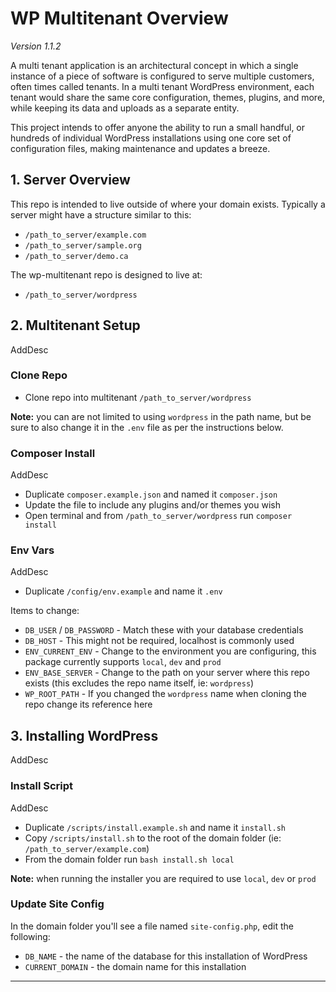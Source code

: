 # WP Multitenant Overview

_Version 1.1.2_

A multi tenant application is an architectural concept in which a single instance of a piece of software is configured to serve multiple customers, often times called tenants. In a multi tenant WordPress environment, each tenant would share the same core configuration, themes, plugins, and more, while keeping its data and uploads as a separate entity.

This project intends to offer anyone the ability to run a small handful, or hundreds of individual WordPress installations using one core set of configuration files, making maintenance and updates a breeze.

## 1. Server Overview

This repo is intended to live outside of where your domain exists. Typically a server might have a structure similar to this:

- `/path_to_server/example.com`
- `/path_to_server/sample.org`
- `/path_to_server/demo.ca`

The wp-multitenant repo is designed to live at:

- `/path_to_server/wordpress`

## 2. Multitenant Setup

AddDesc

### Clone Repo

- Clone repo into multitenant `/path_to_server/wordpress`

**Note:** you can are not limited to using `wordpress` in the path name, but be sure to also change it in the `.env` file as per the instructions below.

### Composer Install

AddDesc

- Duplicate `composer.example.json` and named it `composer.json`
- Update the file to include any plugins and/or themes you wish
- Open terminal and from `/path_to_server/wordpress` run `composer install`

### Env Vars

AddDesc

- Duplicate `/config/env.example` and name it `.env`

Items to change:

- `DB_USER` / `DB_PASSWORD` - Match these with your database credentials
- `DB_HOST` - This might not be required, localhost is commonly used
- `ENV_CURRENT_ENV` - Change to the environment you are configuring, this package currently supports `local`, `dev` and `prod`
- `ENV_BASE_SERVER` - Change to the path on your server where this repo exists (this excludes the repo name itself, ie: `wordpress`)
- `WP_ROOT_PATH` - If you changed the `wordpress` name when cloning the repo change its reference here 

## 3. Installing WordPress

AddDesc

### Install Script

AddDesc

- Duplicate `/scripts/install.example.sh` and name it `install.sh`
- Copy `/scripts/install.sh` to the root of the domain folder (ie: `/path_to_server/example.com`)
- From the domain folder run `bash install.sh local`

**Note:** when running the installer you are required to use `local`, `dev` or `prod`

### Update Site Config

In the domain folder you'll see a file named `site-config.php`, edit the following:

- `DB_NAME` - the name of the database for this installation of WordPress
- `CURRENT_DOMAIN` - the domain name for this installation

----------------

